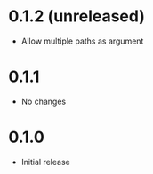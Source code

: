 # 0.1.2 (unreleased)

- Allow multiple paths as argument

# 0.1.1

- No changes

# 0.1.0

- Initial release
